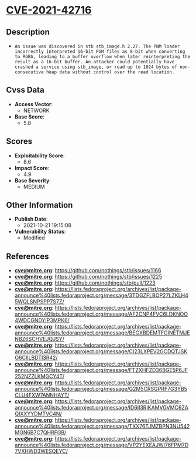 
# [CVE-2021-42716](https://github.com/nothings/stb/issues/1166)

## Description

- `An issue was discovered in stb stb_image.h 2.27. The PNM loader incorrectly interpreted 16-bit PGM files as 8-bit when converting to RGBA, leading to a buffer overflow when later reinterpreting the result as a 16-bit buffer. An attacker could potentially have crashed a service using stb_image, or read up to 1024 bytes of non-consecutive heap data without control over the read location.`

## Cvss Data

- **Access Vector**:
  - NETWORK
- **Base Score**:
  - 5.8

## Scores

- **Exploitability Score**:
  - 8.6
- **Impact Score**:
  - 4.9
- **Base Severity**:
  - MEDIUM

## Other Information

- **Publish Date**:
  - 2021-10-21 19:15:08
- **Vulnerability Status**:
  - Modified

## References

- **cve@mitre.org**: https://github.com/nothings/stb/issues/1166
- **cve@mitre.org**: https://github.com/nothings/stb/issues/1225
- **cve@mitre.org**: https://github.com/nothings/stb/pull/1223
- **cve@mitre.org**: https://lists.fedoraproject.org/archives/list/package-announce%40lists.fedoraproject.org/message/3TDGZFLBOP27LZKLH45WQLSNPSPP7S7Z/
- **cve@mitre.org**: https://lists.fedoraproject.org/archives/list/package-announce%40lists.fedoraproject.org/message/AF2CNP4FVC6LDKNOO4WDCGNDYIP3MPK6/
- **cve@mitre.org**: https://lists.fedoraproject.org/archives/list/package-announce%40lists.fedoraproject.org/message/BEGXBDEMTFGINETMJENBZ6SCHVEJQJSY/
- **cve@mitre.org**: https://lists.fedoraproject.org/archives/list/package-announce%40lists.fedoraproject.org/message/CI23LXPEV2GCDQTJSKO6CIILBDTI3R42/
- **cve@mitre.org**: https://lists.fedoraproject.org/archives/list/package-announce%40lists.fedoraproject.org/message/FTZXHFZD36BGE5P6JF252NZZLKMGCY4T/
- **cve@mitre.org**: https://lists.fedoraproject.org/archives/list/package-announce%40lists.fedoraproject.org/message/G2M5CRSGPRF7G3YB5CLU4FXW7ANNHAYT/
- **cve@mitre.org**: https://lists.fedoraproject.org/archives/list/package-announce%40lists.fedoraproject.org/message/ID6II3RIKAMVGVMC6ZAQIXXYYDMTVC4N/
- **cve@mitre.org**: https://lists.fedoraproject.org/archives/list/package-announce%40lists.fedoraproject.org/message/TXX76TJMZBPN3NU542MGN6B7C7QHRFGB/
- **cve@mitre.org**: https://lists.fedoraproject.org/archives/list/package-announce%40lists.fedoraproject.org/message/VP2YEXEAJWI76FPM7D7VXHWD3WESQEYC/
